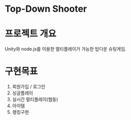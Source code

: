 # Top-Down Shooter

# 프로젝트 개요
Unity와 node.js를 이용한 멀티플레이가 가능한 탑다운 슈팅게임.

# 구현목표

1. 회원가입 / 로그인
2. 싱글플레이
3. 실시간 멀티플레이(협동)
4. 아이템
5. 랭킹구현 



